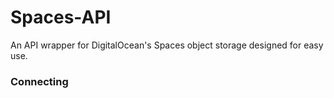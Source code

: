 # Spaces-API
An API wrapper for DigitalOcean's Spaces object storage designed for easy use. 

### Connecting
```php
